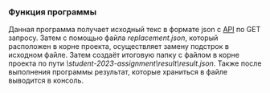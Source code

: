 ### Функция программы 

Данная программа получает исходный текс в формате json с [API](https://raw.githubusercontent.com/thewhitesoft/student-2023-assignment/main/data.json) по GET запросу. Затем с помощью файла *replacement.json*, который расположен в корне проекта, осуществляет замену подстрок в исходном файле. Затем создаёт итоговую папку c файлом в корне проекта по пути *\student-2023-assignment\result\result.json*. Также после выполнения программы результат, которые храниться в файле выводится в консоль. 